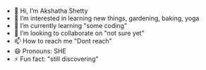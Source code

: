 - 👋 Hi, I’m Akshatha Shetty
- 👀 I’m interested in learning new things, gardening, baking, yoga
- 🌱 I’m currently learning "some coding"
- 💞️ I’m looking to collaborate on "not sure yet"
- 📫 How to reach me "Dont reach"
- 😄 Pronouns: SHE
- ⚡ Fun fact: "still discovering"

<!---
iamakshatha/iamakshatha is a ✨ special ✨ repository because its `README.md` (this file) appears on your GitHub profile.
You can click the Preview link to take a look at your changes.
--->
